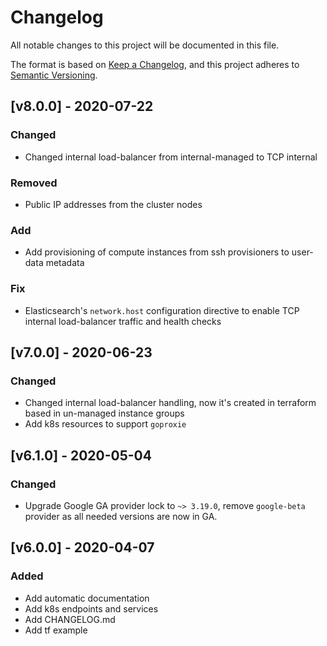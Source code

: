 # Changelog
All notable changes to this project will be documented in this file.

The format is based on [Keep a Changelog](https://keepachangelog.com/en/1.0.0/),
and this project adheres to [Semantic Versioning](https://semver.org/spec/v2.0.0.html).

## [v8.0.0] - 2020-07-22
### Changed
- Changed internal load-balancer from internal-managed to TCP internal
### Removed
- Public IP addresses from the cluster nodes
### Add
- Add provisioning of compute instances from ssh provisioners to user-data metadata
### Fix
- Elasticsearch's `network.host` configuration directive to enable TCP internal load-balancer traffic and health checks

## [v7.0.0] - 2020-06-23
### Changed
- Changed internal load-balancer handling, now it's created in terraform based in un-managed instance groups 
- Add k8s resources to support `goproxie`

## [v6.1.0] - 2020-05-04
### Changed
- Upgrade Google GA provider lock to `~> 3.19.0`, remove `google-beta` provider as all needed versions are now in GA.

## [v6.0.0] - 2020-04-07
### Added
- Add automatic documentation
- Add k8s endpoints and services
- Add CHANGELOG.md
- Add tf example

